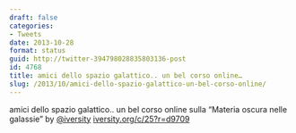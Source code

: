```yaml
---
draft: false
categories:
- Tweets
date: 2013-10-28
format: status
guid: http://twitter-394798028835803136-post
id: 4768
title: amici dello spazio galattico.. un bel corso online…
slug: /2013/10/amici-dello-spazio-galattico-un-bel-corso-online/
---
```


amici dello spazio galattico.. un bel corso online sulla “Materia oscura nelle galassie” by [@iversity](http://twitter.com/iversity) [iversity.org/c/25?r=d9709](https://iversity.org/c/25?r=d9709)